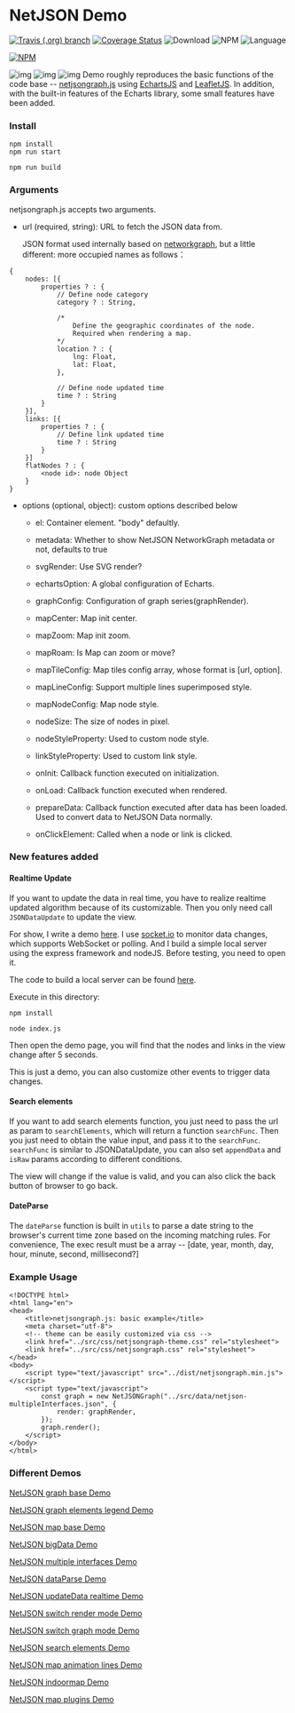 # NetJSON Demo

[![Travis (.org) branch](https://img.shields.io/travis/kutugu/netjsondemo/master.svg)](https://travis-ci.org/KuTuGu/NetJSONDemo)
[![Coverage Status](https://coveralls.io/repos/github/KuTuGu/NetJSONDemo/badge.svg?branch=master)](https://coveralls.io/github/KuTuGu/NetJSONDemo?branch=master)
![Download](https://img.shields.io/npm/dt/npm-test-publish-netjsondemo.svg)
![NPM](https://img.shields.io/npm/v/npm-test-publish-netjsondemo.svg)
![Language](https://img.shields.io/badge/language-javascript-orange.svg)
       
[![NPM](https://nodei.co/npm/npm-test-publish-netjsondemo.png)](https://nodei.co/npm/npm-test-publish-netjsondemo/)
         
![img](/examples/data/netjsongraph.png)
![img](/examples/data/netjsonmap.png)
![img](/examples/data/netjsonindoormap.png)
Demo roughly reproduces the basic functions of the code base -- [netjsongraph.js](https://github.com/netjson/netjsongraph.js) using [EchartsJS](https://github.com/apache/incubator-echarts) and [LeafletJS](https://github.com/Leaflet/Leaflet). In addition, with the built-in features of the Echarts library, some small features have been added.

### Install

```
npm install
npm run start

npm run build
```

### Arguments

netjsongraph.js accepts two arguments.

- url (required, string): URL to fetch the JSON data from. 
               
	JSON format used internally based on [networkgraph](http://netjson.org/rfc.html#rfc.section.4), but a little different: more occupied names as follows：
```JS
{
    nodes: [{
        properties ? : {
            // Define node category
            category ? : String,
            
            /* 
                Define the geographic coordinates of the node.
                Required when rendering a map.
            */
            location ? : {
                lng: Float,
                lat: Float,
            },

            // Define node updated time
            time ? : String
        }
    }],
    links: [{
        properties ? : {
            // Define link updated time
            time ? : String
        }
    }]
    flatNodes ? : {
        <node id>: node Object
    }  
}
```

- options (optional, object): custom options described below
    - el: Container element. "body" defaultly.
    - metadata: Whether to show NetJSON NetworkGraph metadata or not, defaults to true
    - svgRender: Use SVG render?

    - echartsOption: A global configuration of Echarts.

    - graphConfig: Configuration of graph series(graphRender).

    - mapCenter: Map init center.
    - mapZoom: Map init zoom.
    - mapRoam: Is Map can zoom or move?
    - mapTileConfig: Map tiles config array, whose format is [url, option].
    - mapLineConfig: Support multiple lines superimposed style.
    - mapNodeConfig: Map node style.      
    
    - nodeSize: The size of nodes in pixel.
    - nodeStyleProperty: Used to custom node style.
    - linkStyleProperty: Used to custom link style.

    - onInit: Callback function executed on initialization.
    - onLoad: Callback function executed when rendered.
    - prepareData: Callback function executed after data has been loaded. Used to convert data to NetJSON Data normally.
    - onClickElement: Called when a node or link is clicked.

### New features added

#### Realtime Update

If you want to update the data in real time, you have to realize realtime updated algorithm because of its customizable.
Then you only need call `JSONDataUpdate` to update the view.

For show, I write a demo [here](https://kutugu.github.io/NetJSONDemo/examples/netjson-updateData.html).
I use [socket.io](https://socket.io/) to monitor data changes, which supports WebSocket or polling. 
And I build a simple local server using the express framework and nodeJS. Before testing, you need to open it. 

The code to build a local server can be found [here](https://github.com/KuTuGu/NetJSONDemo/tree/master/examples/data/netjsonnode/).

Execute in this directory:

```
npm install

node index.js
```

Then open the demo page, you will find that the nodes and links in the view change after 5 seconds.

This is just a demo, you can also customize other events to trigger data changes.

#### Search elements

If you want to add search elements function, you just need to pass the url as param to `searchElements`, which will return a function `searchFunc`.
Then you just need to obtain the value input, and pass it to the `searchFunc`.
`searchFunc` is similar to JSONDataUpdate, you can also set `appendData` and `isRaw` params according to different conditions.

The view will change if the value is valid, and you can also click the back button of browser to go back.

#### DateParse

The `dateParse` function is built in `utils` to parse a date string to the browser's current time zone based on the incoming matching rules.
For convenience, The exec result must be a array -- [date, year, month, day, hour, minute, second, millisecond?]

### Example Usage

```
<!DOCTYPE html>
<html lang="en">
<head>
    <title>netjsongraph.js: basic example</title>
    <meta charset="utf-8">
    <!-- theme can be easily customized via css -->
    <link href="../src/css/netjsongraph-theme.css" rel="stylesheet">
    <link href="../src/css/netjsongraph.css" rel="stylesheet">
</head>
<body>
    <script type="text/javascript" src="../dist/netjsongraph.min.js"></script>
    <script type="text/javascript">
        const graph = new NetJSONGraph("../src/data/netjson-multipleInterfaces.json", {
            render: graphRender,
        });
        graph.render();
    </script>
</body>
</html>
```

### Different Demos

[NetJSON graph base Demo](https://kutugu.github.io/NetJSONDemo/examples/netjsongraph.html)

[NetJSON graph elements legend Demo](https://kutugu.github.io/NetJSONDemo/examples/netjsongraph-elementsLegend.html)
     
[NetJSON map base Demo](https://kutugu.github.io/NetJSONDemo/examples/netjsonmap.html)
         
[NetJSON bigData Demo](https://kutugu.github.io/NetJSONDemo/examples/netjson-bigData.html)
         
[NetJSON multiple interfaces Demo](https://kutugu.github.io/NetJSONDemo/examples/netjson-multipleInterfaces.html)       

[NetJSON dataParse Demo](https://kutugu.github.io/NetJSONDemo/examples/netjson-dateParse.html)

[NetJSON updateData realtime Demo](https://kutugu.github.io/NetJSONDemo/examples/netjson-updateData.html)

[NetJSON switch render mode Demo](https://kutugu.github.io/NetJSONDemo/examples/netjson-switchRenderMode.html)

[NetJSON switch graph mode Demo](https://kutugu.github.io/NetJSONDemo/examples/netjson-switchGraphMode.html)

[NetJSON search elements Demo](https://kutugu.github.io/NetJSONDemo/examples/netjson-searchElements.html)

[NetJSON map animation lines Demo](https://kutugu.github.io/NetJSONDemo/examples/netjsonmap-animation.html)

[NetJSON indoormap Demo](https://kutugu.github.io/NetJSONDemo/examples/netjsonmap-indoormap.html)

[NetJSON map plugins Demo](https://kutugu.github.io/NetJSONDemo/examples/netjsonmap-plugins.html)


